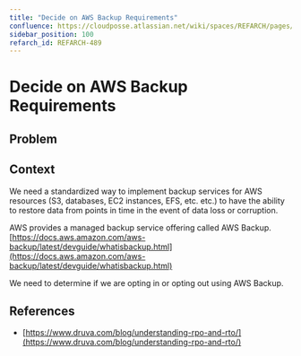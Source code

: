 ```yaml
---
title: "Decide on AWS Backup Requirements"
confluence: https://cloudposse.atlassian.net/wiki/spaces/REFARCH/pages/1203830920/REFARCH-489+-+Decide+on+AWS+Backup+Requirements
sidebar_position: 100
refarch_id: REFARCH-489
---
```


# Decide on AWS Backup Requirements

## Problem

## Context
We need a standardized way to implement backup services for AWS resources (S3, databases, EC2 instances, EFS, etc. etc.) to have the ability to restore data from points in time in the event of data loss or corruption.

AWS provides a managed backup service offering called AWS Backup. [https://docs.aws.amazon.com/aws-backup/latest/devguide/whatisbackup.html](https://docs.aws.amazon.com/aws-backup/latest/devguide/whatisbackup.html)

We need to determine if we are opting in or opting out using AWS Backup.

## References

- [https://www.druva.com/blog/understanding-rpo-and-rto/](https://www.druva.com/blog/understanding-rpo-and-rto/)



